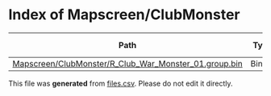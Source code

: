 # Index of Mapscreen/ClubMonster

| Path | Type | Size | Format | Language | DiE Info | Notes | Hash |
| --- | --- | --- | --- | --- | --- | --- | --- |
| [Mapscreen/ClubMonster/R_Club_War_Monster_01.group.bin](./Mapscreen/ClubMonster/R_Club_War_Monster_01.group.bin) | Binary | 149969 |  |  |  |  | daf4f03838b51987dfd48e96d064fa66545e0692b2f22b619582cdc6a1faffb1 |


This file was **generated** from [files.csv](../../../../../../../../../../files.csv). Please do not edit it directly.
